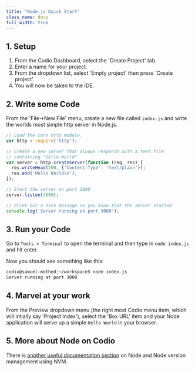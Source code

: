 ```yaml
---
title: "Node.js Quick Start"
class_name: docs
full_width: true
---
```


## 1. Setup
1. From the Codio Dashboard, select the 'Create Project' tab.
1. Enter a name for your project.
1. From the dropdown list, select 'Empty project' then press 'Create project'.
1. You will now be taken to the IDE. 

## 2. Write some Code
From the 'File->New File' menu, create a new file called `index.js` and write the worlds most simple http server in Node.js.

```javascript
// Load the core http module.
var http = require('http');

// Create a new server that always responds with a text file
// containing "Hello World"
var server = http.createServer(function (req, res) {
  res.writeHead(200, {'Content-Type': 'text/plain'});
  res.end('Hello World\n');
});

// Start the server on port 3000
server.listen(3000);

// Print out a nice message so you know that the server started
console.log('Server running on port 3000');
```

## 3. Run your Code
Go to `Tools > Terminal` to open the terminal and then type in `node index.js` and hit enter. 

Now you should see something like this:

```bash
codio@samuel-mothed:~/workspace$ node index.js
Server running at port 3000
```

## 4. Marvel at your work
From the Preview dropdown menu (the right most Codio menu item, which will intially say 'Project Index'), select the 'Box URL' item and your Node application will serve up a simple `Hello World` in your browser.

## 5. More about Node on Codio
There is [another useful documentation section](/docs/specifics/node) on Node and Node version management using NVM.

